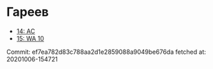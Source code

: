# Гареев
- [14: AC](14.md)
- [15: WA 10](15.md)

Commit: ef7ea782d83c788aa2d1e2859088a9049be676da
 fetched at: 20201006-154721

